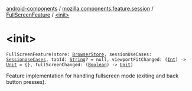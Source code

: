 [android-components](../../index.md) / [mozilla.components.feature.session](../index.md) / [FullScreenFeature](index.md) / [&lt;init&gt;](./-init-.md)

# &lt;init&gt;

`FullScreenFeature(store: `[`BrowserStore`](../../mozilla.components.browser.state.store/-browser-store/index.md)`, sessionUseCases: `[`SessionUseCases`](../-session-use-cases/index.md)`, tabId: `[`String`](https://kotlinlang.org/api/latest/jvm/stdlib/kotlin/-string/index.html)`? = null, viewportFitChanged: (`[`Int`](https://kotlinlang.org/api/latest/jvm/stdlib/kotlin/-int/index.html)`) -> `[`Unit`](https://kotlinlang.org/api/latest/jvm/stdlib/kotlin/-unit/index.html)` = {}, fullScreenChanged: (`[`Boolean`](https://kotlinlang.org/api/latest/jvm/stdlib/kotlin/-boolean/index.html)`) -> `[`Unit`](https://kotlinlang.org/api/latest/jvm/stdlib/kotlin/-unit/index.html)`)`

Feature implementation for handling fullscreen mode (exiting and back button presses).

